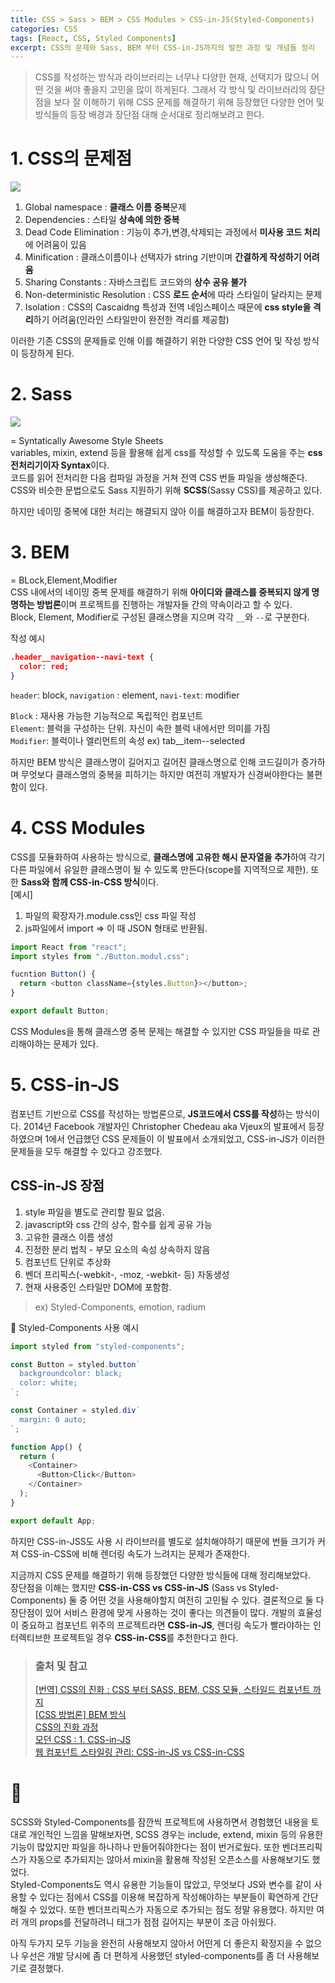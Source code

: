 ```yaml
---
title: CSS > Sass > BEM > CSS Modules > CSS-in-JS(Styled-Components)
categories: CSS
tags: [React, CSS, Styled Components]
excerpt: CSS의 문제와 Sass, BEM 부터 CSS-in-JS까지의 발전 과정 및 개념들 정리
---
```


> CSS를 작성하는 방식과 라이브러리는 너무나 다양한 현재, 선택지가 많으니 어떤 것을 써야 좋을지 고민을 많이 하게된다. 그래서 각 방식 및 라이브러리의 장단점을 보다 잘 이해하기 위해 CSS 문제를 해결하기 위해 등장했던 다양한 언어 및 방식들의 등장 배경과 장단점 대해 순서대로 정리해보려고 한다.

# 1. CSS의 문제점

<img style="textAlign:center" src="https://images.velog.io/images/yeyo0x0/post/89cedc7e-da01-4357-937a-81f8c6b06efe/image.png"/>

1. Global namespace : **클래스 이름 중복**문제
2. Dependencies : 스타일 **상속에 의한 중복**
3. Dead Code Elimination : 기능이 추가,변경,삭제되는 과정에서 **미사용 코드 처리**에 어려움이 있음
4. Minification : 클래스이름이나 선택자가 string 기반이며 **간결하게 작성하기 어려움**
5. Sharing Constants : 자바스크립트 코드와의 **상수 공유 불가**
6. Non-deterministic Resolution : CSS **로드 순서**에 따라 스타일이 달라지는 문제
7. Isolation : CSS의 Cascaidng 특성과 전역 네임스페이스 때문에 **css style을 격리**하기 어려움(인라인 스타일만이 완전한 격리를 제공함)

이러한 기존 CSS의 문제들로 인해 이를 해결하기 위한 다양한 CSS 언어 및 작성 방식이 등장하게 된다.

# 2. Sass

<img style="textAlign:center" src="https://images.velog.io/images/yeyo0x0/post/caf706c2-c942-41f0-b818-8b2eaebadde0/image.png"/>

= Syntatically Awesome Style Sheets  
variables, mixin, extend 등을 활용해 쉽게 css를 작성할 수 있도록 도움을 주는 **css 전처리기이자 Syntax**이다.  
코드를 읽어 전처리한 다음 컴파일 과정을 거쳐 전역 CSS 번들 파일을 생성해준다.  
CSS와 비슷한 문법으로도 Sass 지원하기 위해 **SCSS**(Sassy CSS)를 제공하고 있다.

하지만 네이밍 중복에 대한 처리는 해결되지 않아 이를 해결하고자 BEM이 등장한다.

# 3. BEM

= BLock,Element,Modifier  
CSS 내에서의 네이밍 중복 문제를 해결하기 위해 **아이디와 클래스를 중복되지 않게 명명하는 방법론**이며 프로젝트를 진행하는 개발자들 간의 약속이라고 할 수 있다.  
Block, Element, Modifier로 구성된 클래스명을 지으며 각각 `__`와 `--`로 구분한다.

작성 예시

```json
.header__navigation--navi-text {
  color: red;
}
```

`header`: block, `navigation` : element, `navi-text`: modifier

`Block` : 재사용 가능한 기능적으로 독립적인 컴포넌트  
`Element`: 블럭을 구성하는 단위. 자신이 속한 블럭 내에서만 의미를 가짐  
`Modifier`: 블럭이나 엘리먼트의 속성 ex) tab\_\_item--selected

하지만 BEM 방식은 클래스명이 길어지고 길어진 클래스명으로 인해 코드길이가 증가하며 무엇보다 클래스명의 중복을 피하기는 하지만 여전히 개발자가 신경써야한다는 불편함이 있다.

# 4. CSS Modules

CSS를 모듈화하여 사용하는 방식으로, **클래스명에 고유한 해시 문자열을 추가**하여 각기 다른 파일에서 유일한 클래스명이 될 수 있도록 만든다(scope를 지역적으로 제한). 또한 **Sass와 함께 CSS-in-CSS 방식**이다.  
\[예시]

1. 파일의 확장자가.module.css인 css 파일 작성
2. js파일에서 import => 이 때 JSON 형태로 반환됨.

```js
import React from "react";
import styles from "./Button.modul.css";

fucntion Button() {
  return <button className={styles.Button}></button>;
}

export default Button;
```

CSS Modules을 통해 클래스명 중복 문제는 해결할 수 있지만 CSS 파일들을 따로 관리해야하는 문제가 있다.

# 5. CSS-in-JS

컴포넌트 기반으로 CSS를 작성하는 방법론으로, **JS코드에서 CSS를 작성**하는 방식이다. 2014년 Facebook 개발자인 Christopher Chedeau aka Vjeux의 발표에서 등장하였으며 1에서 언급했던 CSS 문제들이 이 발표에서 소개되었고, CSS-in-JS가 이러한 문제들을 모두 해결할 수 있다고 강조했다.

## CSS-in-JS 장점

1. style 파일을 별도로 관리할 필요 없음.
2. javascript와 css 간의 상수, 함수를 쉽게 공유 가능
3. 고유한 클래스 이름 생성
4. 진정한 분리 법칙 - 부모 요소의 속성 상속하지 않음
5. 컴포넌트 단위로 추상화
6. 벤더 프리픽스(-webkit-, -moz, -webkit- 등) 자동생성
7. 현재 사용중인 스타일만 DOM에 포함함.

> ex) Styled-Components, emotion, radium

💅 Styled-Components 사용 예시

```js
import styled from "styled-components";

const Button = styled.button`
  backgroundcolor: black;
  color: white;
`;

const Container = styled.div`
  margin: 0 auto;
`;

function App() {
  return (
    <Container>
      <Button>Click</Button>
    </Container>
  );
}

export default App;
```

하지만 CSS-in-JSS도 사용 시 라이브러를 별도로 설치해야하기 때문에 번들 크기가 커져 CSS-in-CSS에 비해 렌더링 속도가 느려지는 문제가 존재한다.

지금까지 CSS 문제를 해결하기 위해 등장했던 다양한 방식들에 대해 정리해보았다.  
장단점을 이해는 했지만 **CSS-in-CSS vs CSS-in-JS** (Sass vs Styled-Components) 둘 중 어떤 것을 사용해야할지 여전히 고민될 수 있다. 결론적으로 둘 다 장단점이 있어 서비스 환경에 맞게 사용하는 것이 좋다는 의견들이 많다. 개발의 효율성이 중요하고 컴포넌트 위주의 프로젝트라면 **CSS-in-JS**, 렌더링 속도가 빨라야하는 인터렉티브한 프로젝트일 경우 **CSS-in-CSS**를 추천한다고 한다.

> ### 출처 및 참고
>
> [[번역] CSS의 진화 : CSS 부터 SASS, BEM, CSS 모듈, 스타일드 컴포넌트 까지](https://dongwoo.blog/2017/02/07/%EB%B2%88%EC%97%AD-css%EC%9D%98-%EC%A7%84%ED%99%94-css-%EB%B6%80%ED%84%B0-sass-bem-css-%EB%AA%A8%EB%93%88-%EC%8A%A4%ED%83%80%EC%9D%BC%EB%93%9C-%EC%BB%B4%ED%8F%AC%EB%84%8C%ED%8A%B8-%EA%B9%8C/)  
> [[CSS 방법론] BEM 방식](https://nykim.work/15)  
> [CSS의 진화 과정](https://blog.toycrane.xyz/css%EC%9D%98-%EC%A7%84%ED%99%94-%EA%B3%BC%EC%A0%95-f7c9b4310ff7)  
> [모던 CSS : 1. CSS-in-JS](https://medium.com/@okys2010/%EB%AA%A8%EB%8D%98-css-1-css-in-js-c1c53d9bbbc9)  
> [웹 컴포넌트 스타일링 관리: CSS-in-JS vs CSS-in-CSS](https://www.samsungsds.com/kr/insights/web_component.html)

# 🤔

SCSS와 Styled-Components를 잠깐씩 프로젝트에 사용하면서 경험했던 내용을 토대로 개인적인 느낌을 말해보자면, SCSS 경우는 include, extend, mixin 등의 유용한 기능이 많았지만 파일을 하나하나 만들어줘야한다는 점이 번거로웠다. 또한 벤더프리픽스가 자동으로 추가되지는 않아서 mixin을 활용해 작성된 오픈소스를 사용해보기도 했었다.  
Styled-Components도 역시 유용한 기능들이 많았고, 무엇보다 JS와 변수를 같이 사용할 수 있다는 점에서 CSS를 이용해 복잡하게 작성해야하는 부분들이 확연하게 간단해질 수 있었다. 또한 벤더프리픽스가 자동으로 추가되는 점도 정말 유용했다. 하지만 여러 개의 props를 전달하려니 태그가 점점 길어지는 부분이 조금 아쉬웠다.

아직 두가지 모두 기능을 완전히 사용해보지 않아서 어떤게 더 좋은지 확정지을 수 없으나 우선은 개발 당시에 좀 더 편하게 사용했던 styled-components를 좀 더 사용해보기로 결정했다.

